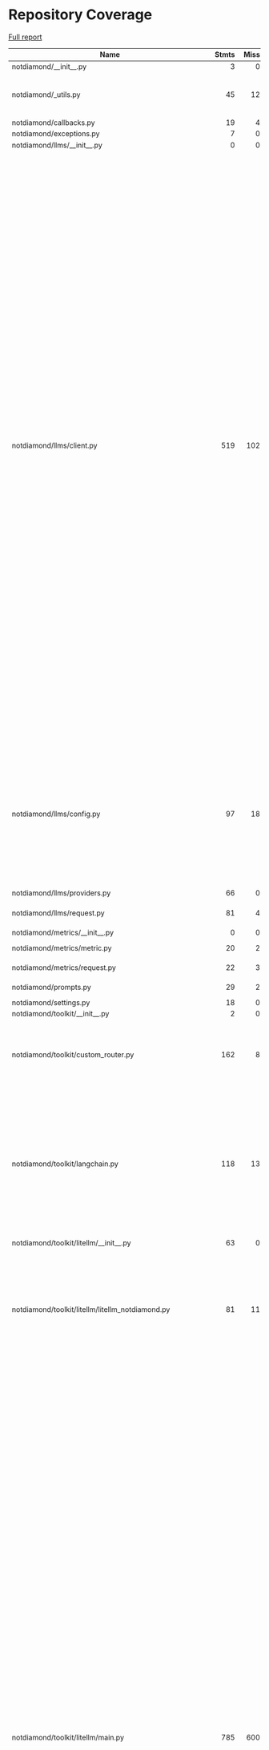 # Repository Coverage

[Full report](https://htmlpreview.github.io/?https://github.com/Not-Diamond/notdiamond-python/blob/python-coverage-comment-action-data/htmlcov/index.html)

| Name                                                         |    Stmts |     Miss |   Branch |   BrPart |   Cover |   Missing |
|------------------------------------------------------------- | -------: | -------: | -------: | -------: | ------: | --------: |
| notdiamond/\_\_init\_\_.py                                   |        3 |        0 |        0 |        0 |    100% |           |
| notdiamond/\_utils.py                                        |       45 |       12 |       16 |        3 |     69% |29-30, 48-49, 62-63, 70, 75-85 |
| notdiamond/callbacks.py                                      |       19 |        4 |        0 |        0 |     79% |     16-22 |
| notdiamond/exceptions.py                                     |        7 |        0 |        0 |        0 |    100% |           |
| notdiamond/llms/\_\_init\_\_.py                              |        0 |        0 |        0 |        0 |    100% |           |
| notdiamond/llms/client.py                                    |      519 |      102 |      206 |       26 |     79% |126, 215->218, 301->304, 378, 381-384, 394, 431->430, 441-442, 484->489, 490, 519-526, 604-606, 610, 630-632, 759-774, 860->863, 924-975, 1042-1043, 1061->1064, 1081-1085, 1088, 1125-1178, 1237-1238, 1278, 1355-1356, 1396, 1415->exit, 1432-1437, 1479-1484, 1547-1552, 1592->1594, 1618-1640, 1651, 1667, 1674, 1677, 1690, 1698, 1704, 1710, 1723, 1726, 1729, 1759-1764 |
| notdiamond/llms/config.py                                    |       97 |       18 |       24 |        7 |     78% |108, 148, 155, 187-189, 207, 211, 264, 287, 290, 293-297, 300, 303-305, 323, 327 |
| notdiamond/llms/providers.py                                 |       66 |        0 |        0 |        0 |    100% |           |
| notdiamond/llms/request.py                                   |       81 |        4 |       14 |        1 |     95% |307-311, 332 |
| notdiamond/metrics/\_\_init\_\_.py                           |        0 |        0 |        0 |        0 |    100% |           |
| notdiamond/metrics/metric.py                                 |       20 |        2 |        4 |        2 |     83% |15, 25->27, 29 |
| notdiamond/metrics/request.py                                |       22 |        3 |        2 |        1 |     83% | 36-37, 45 |
| notdiamond/prompts.py                                        |       29 |        2 |       12 |        2 |     90% |23-24, 27->29 |
| notdiamond/settings.py                                       |       18 |        0 |        0 |        0 |    100% |           |
| notdiamond/toolkit/\_\_init\_\_.py                           |        2 |        0 |        0 |        0 |    100% |           |
| notdiamond/toolkit/custom\_router.py                         |      162 |        8 |       34 |        6 |     92% |37->39, 76, 243, 292, 337->314, 345-349 |
| notdiamond/toolkit/langchain.py                              |      118 |       13 |       30 |        8 |     86% |63, 71->82, 86-87, 116, 123, 131, 139, 147, 155, 189->191, 235, 250->exit, 281, 313, 319 |
| notdiamond/toolkit/litellm/\_\_init\_\_.py                   |       63 |        0 |        0 |        0 |    100% |           |
| notdiamond/toolkit/litellm/litellm\_notdiamond.py            |       81 |       11 |       30 |        6 |     81% |114-120, 143-146, 170, 199->201, 201->203, 203->205, 227->226, 276 |
| notdiamond/toolkit/litellm/main.py                           |      785 |      600 |      452 |       54 |     20% |102, 105, 110, 113, 120, 125, 128, 137-148, 174-181, 188-190, 193, 196, 208-209, 212-213, 216-217, 219-220, 223-224, 227-228, 231-234, 237-238, 241-242, 245-248, 255-256, 259-272, 281-282, 284-285, 292-297, 302->312, 313, 321, 327-519, 642->646, 697-699, 703, 709-715, 905, 911, 913-918, 920, 928, 930-931, 943->954, 959, 960->964, 968, 985-986, 1009-1023, 1030, 1035->1038, 1071-1074, 1112, 1128-1197, 1249-3062 |
| notdiamond/toolkit/openai.py                                 |       85 |        8 |       16 |        4 |     88% |55, 58, 61, 94->97, 98, 149, 152, 155, 188->191, 192 |
| notdiamond/toolkit/rag/\_\_init\_\_.py                       |        0 |        0 |        0 |        0 |    100% |           |
| notdiamond/toolkit/rag/document\_loaders.py                  |        1 |        0 |        0 |        0 |    100% |           |
| notdiamond/toolkit/rag/evaluation.py                         |       87 |       16 |       16 |        0 |     79% |     50-80 |
| notdiamond/toolkit/rag/evaluation\_dataset.py                |       35 |       10 |        6 |        2 |     66% |51, 55, 62-65, 68, 71-72, 81, 87 |
| notdiamond/toolkit/rag/llms.py                               |       29 |        7 |       12 |        1 |     66% |     54-68 |
| notdiamond/toolkit/rag/metrics.py                            |        3 |        0 |        0 |        0 |    100% |           |
| notdiamond/toolkit/rag/testset.py                            |       50 |        5 |       18 |        7 |     82% |135, 158, 164, 170->193, 175, 179, 195->194 |
| notdiamond/toolkit/rag/workflow.py                           |       96 |       11 |       30 |        6 |     87% |104, 117, 123, 136, 144, 156, 163, 187, 230, 233, 236 |
| notdiamond/types.py                                          |       28 |        0 |        4 |        0 |    100% |           |
| tests/conftest.py                                            |      109 |       12 |       22 |        2 |     89% |55, 73, 170-185, 195, 211-212, 218-219 |
| tests/helpers.py                                             |       22 |        0 |        8 |        2 |     93% |4->11, 17->24 |
| tests/test\_components/test\_llms/test\_callbacks.py         |       19 |        0 |        0 |        0 |    100% |           |
| tests/test\_components/test\_llms/test\_embedding\_config.py |       20 |        0 |        0 |        0 |    100% |           |
| tests/test\_components/test\_llms/test\_llm.py               |      501 |       21 |       68 |        4 |     95% |28-32, 237-252, 287, 325, 364, 408, 425->432, 451, 572->578, 726->exit, 748->exit, 983-1002 |
| tests/test\_components/test\_llms/test\_llm\_request.py      |       59 |        0 |        0 |        0 |    100% |           |
| tests/test\_components/test\_llms/test\_provider.py          |       31 |        0 |        0 |        0 |    100% |           |
| tests/test\_documentation/test\_fallback\_and\_custom.py     |       30 |        3 |        4 |        2 |     85% |73->exit, 74->exit, 86-88 |
| tests/test\_documentation/test\_function\_calling.py         |       37 |        1 |        2 |        0 |     97% |        15 |
| tests/test\_documentation/test\_getting\_started.py          |       37 |        0 |        0 |        0 |    100% |           |
| tests/test\_documentation/test\_langchain.py                 |        8 |        0 |        2 |        0 |    100% |           |
| tests/test\_documentation/test\_openrouter.py                |       16 |        0 |        0 |        0 |    100% |           |
| tests/test\_documentation/test\_personalization.py           |       12 |        0 |        0 |        0 |    100% |           |
| tests/test\_documentation/test\_structured\_output.py        |       46 |       19 |        4 |        0 |     58% |48-58, 64-71 |
| tests/test\_llm\_calls/test\_anthropic.py                    |      120 |        0 |        0 |        0 |    100% |           |
| tests/test\_llm\_calls/test\_cohere.py                       |       38 |        0 |        0 |        0 |    100% |           |
| tests/test\_llm\_calls/test\_google.py                       |      167 |      138 |        0 |        0 |     17% |13-25, 28-40, 43-54, 57-68, 71-83, 86-98, 101-115, 120-134, 137-150, 155-168, 171-185, 188-202, 207-221, 224-237, 242-255, 258-272, 277-291, 296-310, 313-326, 331-344, 347-361 |
| tests/test\_llm\_calls/test\_mistral.py                      |      166 |        0 |        0 |        0 |    100% |           |
| tests/test\_llm\_calls/test\_openai.py                       |       45 |        0 |        6 |        0 |    100% |           |
| tests/test\_llm\_calls/test\_openai\_o1.py                   |       12 |        0 |        0 |        0 |    100% |           |
| tests/test\_llm\_calls/test\_perplexity.py                   |       14 |        0 |        0 |        0 |    100% |           |
| tests/test\_llm\_calls/test\_replicate.py                    |       43 |       30 |        0 |        0 |     30% |13-24, 27-38, 41-54, 57-70, 73-86 |
| tests/test\_llm\_calls/test\_togetherai.py                   |       72 |       12 |        0 |        0 |     83% |43-56, 60-73 |
| tests/test\_toolkit/langchain/test\_integration.py           |       54 |        0 |        0 |        0 |    100% |           |
| tests/test\_toolkit/langchain/test\_unit.py                  |      130 |        1 |        8 |        2 |     98% |142, 200->202 |
| tests/test\_toolkit/rag/conftest.py                          |       47 |        0 |        0 |        0 |    100% |           |
| tests/test\_toolkit/rag/test\_data\_gen.py                   |       43 |        0 |        0 |        0 |    100% |           |
| tests/test\_toolkit/rag/test\_evaluation.py                  |       24 |        0 |        0 |        0 |    100% |           |
| tests/test\_toolkit/rag/test\_example\_workflow.py           |       52 |        1 |        2 |        0 |     98% |        53 |
| tests/test\_toolkit/rag/test\_workflow.py                    |       28 |        1 |        0 |        0 |     96% |        40 |
| tests/test\_toolkit/test\_custom\_router.py                  |       93 |        0 |        4 |        0 |    100% |           |
| tests/test\_toolkit/test\_litellm.py                         |       61 |       10 |        6 |        0 |     85% |113-114, 133-134, 170-171, 189-190, 216-217 |
| tests/test\_toolkit/test\_openai\_client.py                  |       83 |        0 |       12 |        4 |     96% |104->108, 105->104, 210->214, 211->210 |
| tests/test\_types.py                                         |       16 |        0 |        0 |        0 |    100% |           |
|                                                    **TOTAL** | **4806** | **1085** | **1074** |  **152** | **72%** |           |


## Setup coverage badge

Below are examples of the badges you can use in your main branch `README` file.

### Direct image

[![Coverage badge](https://raw.githubusercontent.com/Not-Diamond/notdiamond-python/python-coverage-comment-action-data/badge.svg)](https://htmlpreview.github.io/?https://github.com/Not-Diamond/notdiamond-python/blob/python-coverage-comment-action-data/htmlcov/index.html)

This is the one to use if your repository is private or if you don't want to customize anything.

### [Shields.io](https://shields.io) Json Endpoint

[![Coverage badge](https://img.shields.io/endpoint?url=https://raw.githubusercontent.com/Not-Diamond/notdiamond-python/python-coverage-comment-action-data/endpoint.json)](https://htmlpreview.github.io/?https://github.com/Not-Diamond/notdiamond-python/blob/python-coverage-comment-action-data/htmlcov/index.html)

Using this one will allow you to [customize](https://shields.io/endpoint) the look of your badge.
It won't work with private repositories. It won't be refreshed more than once per five minutes.

### [Shields.io](https://shields.io) Dynamic Badge

[![Coverage badge](https://img.shields.io/badge/dynamic/json?color=brightgreen&label=coverage&query=%24.message&url=https%3A%2F%2Fraw.githubusercontent.com%2FNot-Diamond%2Fnotdiamond-python%2Fpython-coverage-comment-action-data%2Fendpoint.json)](https://htmlpreview.github.io/?https://github.com/Not-Diamond/notdiamond-python/blob/python-coverage-comment-action-data/htmlcov/index.html)

This one will always be the same color. It won't work for private repos. I'm not even sure why we included it.

## What is that?

This branch is part of the
[python-coverage-comment-action](https://github.com/marketplace/actions/python-coverage-comment)
GitHub Action. All the files in this branch are automatically generated and may be
overwritten at any moment.